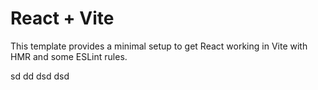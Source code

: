 # React + Vite

This template provides a minimal setup to get React working in Vite with HMR and some ESLint rules.

sd
dd
dsd
dsd
